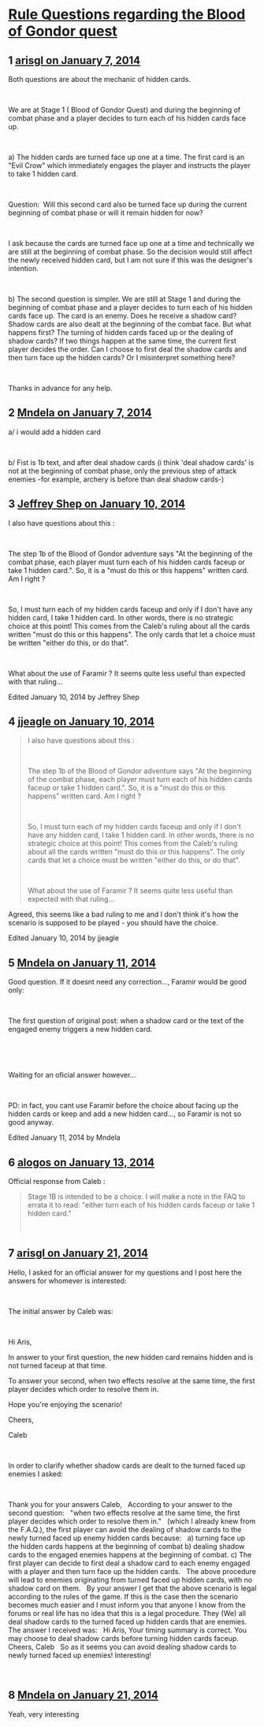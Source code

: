 # [Rule Questions regarding the Blood of Gondor quest](https://community.fantasyflightgames.com/topic/96446-rule-questions-regarding-the-blood-of-gondor-quest/)

## 1 [arisgl on January 7, 2014](https://community.fantasyflightgames.com/topic/96446-rule-questions-regarding-the-blood-of-gondor-quest/?do=findComment&comment=947818)

Both questions are about the mechanic of hidden cards.

 

We are at Stage 1 ( Blood of Gondor Quest) and during the beginning of combat phase and a player decides to turn each of his hidden cards face up. 

 

a) The hidden cards are turned face up one at a time. The first card is an "Evil Crow" which immediately engages the player and instructs the player to take 1 hidden card.

 

Question:  Will this second card also be turned face up during the current beginning of combat phase or will it remain hidden for now?

 

I ask because the cards are turned face up one at a time and technically we are still at the beginning of combat phase. So the decision would still affect the newly received hidden card, but I am not sure if this was the designer's intention.

 

b) The second question is simpler. We are still at Stage 1 and during the beginning of combat phase and a player decides to turn each of his hidden cards face up. The card is an enemy. Does he receive a shadow card? Shadow cards are also dealt at the beginning of the combat face. But what happens first? The turning of hidden cards faced up or the dealing of shadow cards? If two things happen at the same time, the current first player decides the order. Can I choose to first deal the shadow cards and then turn face up the hidden cards? Or I misinterpret something here?

 

Thanks in advance for any help.

## 2 [Mndela on January 7, 2014](https://community.fantasyflightgames.com/topic/96446-rule-questions-regarding-the-blood-of-gondor-quest/?do=findComment&comment=947975)

a/ i would add a hidden card

 

b/ Fist is 1b text, and after deal shadow cards (i think 'deal shadow cards' is not at the beginning of combat phase, only the previous step of attack enemies -for example, archery is before than deal shadow cards-)

## 3 [Jeffrey Shep on January 10, 2014](https://community.fantasyflightgames.com/topic/96446-rule-questions-regarding-the-blood-of-gondor-quest/?do=findComment&comment=951120)

I also have questions about this : 

 

The step 1b of the Blood of Gondor adventure says "At the beginning of the combat phase, each player must turn each of his hidden cards faceup or take 1 hidden card.". So, it is a "must do this or this happens" written card. Am I right ? 

 

So, I must turn each of my hidden cards faceup and only if I don't have any hidden card, I take 1 hidden card. In other words, there is no strategic choice at this point! This comes from the Caleb's ruling about all the cards written "must do this or this happens". The only cards that let a choice must be written "either do this, or do that". 

 

What about the use of Faramir ? It seems quite less useful than expected with that ruling...

Edited January 10, 2014 by Jeffrey Shep

## 4 [jjeagle on January 10, 2014](https://community.fantasyflightgames.com/topic/96446-rule-questions-regarding-the-blood-of-gondor-quest/?do=findComment&comment=951157)

> I also have questions about this : 
> 
>  
> 
> The step 1b of the Blood of Gondor adventure says "At the beginning of the combat phase, each player must turn each of his hidden cards faceup or take 1 hidden card.". So, it is a "must do this or this happens" written card. Am I right ? 
> 
>  
> 
> So, I must turn each of my hidden cards faceup and only if I don't have any hidden card, I take 1 hidden card. In other words, there is no strategic choice at this point! This comes from the Caleb's ruling about all the cards written "must do this or this happens". The only cards that let a choice must be written "either do this, or do that". 
> 
>  
> 
> What about the use of Faramir ? It seems quite less useful than expected with that ruling...

Agreed, this seems like a bad ruling to me and I don't think it's how the scenario is supposed to be played - you should have the choice.

Edited January 10, 2014 by jjeagle

## 5 [Mndela on January 11, 2014](https://community.fantasyflightgames.com/topic/96446-rule-questions-regarding-the-blood-of-gondor-quest/?do=findComment&comment=951664)

Good question. If it doesnt need any correction..., Faramir would be good only:

 

The first question of original post: when a shadow card or the text of the engaged enemy triggers a new hidden card.

 

 

Waiting for an oficial answer however...

 

PD: in fact, you cant use Faramir before the choice about facing up the hidden cards or keep and add a new hidden card..., so Faramir is not so good anyway.

Edited January 11, 2014 by Mndela

## 6 [alogos on January 13, 2014](https://community.fantasyflightgames.com/topic/96446-rule-questions-regarding-the-blood-of-gondor-quest/?do=findComment&comment=953273)

Official response from Caleb :

> Stage 1B is intended to be a choice. I will make a note in the FAQ to errata it to read: "either turn each of his hidden cards faceup or take 1 hidden card."
> 
>  

## 7 [arisgl on January 21, 2014](https://community.fantasyflightgames.com/topic/96446-rule-questions-regarding-the-blood-of-gondor-quest/?do=findComment&comment=960850)

Hello, I asked for an official answer for my questions and I post here the answers for whomever is interested:

 

The initial answer by Caleb was:

 

Hi Aris,

In answer to your first question, the new hidden card remains hidden and is not turned faceup at that time.

To answer your second, when two effects resolve at the same time, the first player decides which order to resolve them in.

Hope you're enjoying the scenario!

Cheers,

Caleb

 

In order to clarify whether shadow cards are dealt to the turned faced up enemies I asked:

 

Thank you for your answers Caleb,
 
According to your answer to the second question:
 
"when two effects resolve at the same time, the first player decides which order to resolve them in."
 
(which I already knew from the F.A.Q.), the first player can avoid the dealing of shadow cards to the newly turned faced up enemy hidden cards because:
 
a) turning face up the hidden cards happens at the beginning of combat
b) dealing shadow cards to the engaged enemies happens at the beginning of combat.
c) The first player can decide to first deal a shadow card to each enemy engaged with a player and then turn face up the hidden cards.
 
The above procedure will lead to enemies originating from turned faced up hidden cards, with no shadow card on them.
 
By your answer I get that the above scenario is legal according to the rules of the game. If this is the case then the scenario becomes much easier and I must inform you that anyone I know from the forums or real life has no idea that this is a legal procedure. They (We) all deal shadow cards to the turned faced up hidden cards that are enemies.
 
The answer I received was:
 
Hi Aris,
Your timing summary is correct. You may choose to deal shadow cards before turning hidden cards faceup.
Cheers,
Caleb
 
So as it seems you can avoid dealing shadow cards to newly turned faced up enemies!
Interesting!

 

## 8 [Mndela on January 21, 2014](https://community.fantasyflightgames.com/topic/96446-rule-questions-regarding-the-blood-of-gondor-quest/?do=findComment&comment=960897)

Yeah, very interesting

